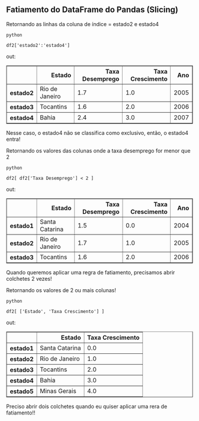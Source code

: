 
## Fatiamento do DataFrame do Pandas (Slicing)

Retornando as linhas da coluna de índice = estado2 e estado4
```
python

df2['estado2':'estado4']
```
out:
<div>
<style scoped>
    .dataframe tbody tr th:only-of-type {
        vertical-align: middle;
    }

    .dataframe tbody tr th {
        vertical-align: top;
    }

    .dataframe thead th {
        text-align: right;
    }
</style>
<table border="1" class="dataframe">
  <thead>
    <tr style="text-align: right;">
      <th></th>
      <th>Estado</th>
      <th>Taxa Desemprego</th>
      <th>Taxa Crescimento</th>
      <th>Ano</th>
    </tr>
  </thead>
  <tbody>
    <tr>
      <th>estado2</th>
      <td>Rio de Janeiro</td>
      <td>1.7</td>
      <td>1.0</td>
      <td>2005</td>
    </tr>
    <tr>
      <th>estado3</th>
      <td>Tocantins</td>
      <td>1.6</td>
      <td>2.0</td>
      <td>2006</td>
    </tr>
    <tr>
      <th>estado4</th>
      <td>Bahia</td>
      <td>2.4</td>
      <td>3.0</td>
      <td>2007</td>
    </tr>
  </tbody>
</table>
</div>
Nesse caso, o estado4 não se classifica como exclusivo, então, o estado4 entra!
<br>

Retornando os valores das colunas onde a taxa desemprego for menor que 2
```
python

df2[ df2['Taxa Desemprego'] < 2 ]
```
out:
<div>
<style scoped>
    .dataframe tbody tr th:only-of-type {
        vertical-align: middle;
    }

    .dataframe tbody tr th {
        vertical-align: top;
    }

    .dataframe thead th {
        text-align: right;
    }
</style>
<table border="1" class="dataframe">
  <thead>
    <tr style="text-align: right;">
      <th></th>
      <th>Estado</th>
      <th>Taxa Desemprego</th>
      <th>Taxa Crescimento</th>
      <th>Ano</th>
    </tr>
  </thead>
  <tbody>
    <tr>
      <th>estado1</th>
      <td>Santa Catarina</td>
      <td>1.5</td>
      <td>0.0</td>
      <td>2004</td>
    </tr>
    <tr>
      <th>estado2</th>
      <td>Rio de Janeiro</td>
      <td>1.7</td>
      <td>1.0</td>
      <td>2005</td>
    </tr>
    <tr>
      <th>estado3</th>
      <td>Tocantins</td>
      <td>1.6</td>
      <td>2.0</td>
      <td>2006</td>
    </tr>
  </tbody>
</table>
</div>
Quando queremos aplicar uma regra de fatiamento, precisamos abrir colchetes 2 vezes!

<br>

Retornando os valores de 2 ou mais colunas!
```
python

df2[ ['Estado', 'Taxa Crescimento'] ]
```
out:
<div>
<style scoped>
    .dataframe tbody tr th:only-of-type {
        vertical-align: middle;
    }

    .dataframe tbody tr th {
        vertical-align: top;
    }

    .dataframe thead th {
        text-align: right;
    }
</style>
<table border="1" class="dataframe">
  <thead>
    <tr style="text-align: right;">
      <th></th>
      <th>Estado</th>
      <th>Taxa Crescimento</th>
    </tr>
  </thead>
  <tbody>
    <tr>
      <th>estado1</th>
      <td>Santa Catarina</td>
      <td>0.0</td>
    </tr>
    <tr>
      <th>estado2</th>
      <td>Rio de Janeiro</td>
      <td>1.0</td>
    </tr>
    <tr>
      <th>estado3</th>
      <td>Tocantins</td>
      <td>2.0</td>
    </tr>
    <tr>
      <th>estado4</th>
      <td>Bahia</td>
      <td>3.0</td>
    </tr>
    <tr>
      <th>estado5</th>
      <td>Minas Gerais</td>
      <td>4.0</td>
    </tr>
  </tbody>
</table>
</div>
Preciso abrir dois colchetes quando eu quiser aplicar uma rera de fatiamento!!

<br>
